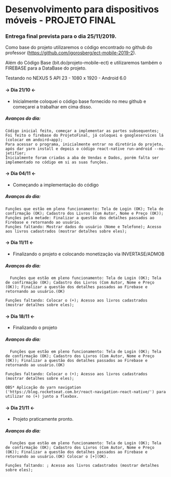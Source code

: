 # Desenvolvimento para dispositivos móveis - PROJETO FINAL

### Entrega final prevista para o dia 25/11/2019.


Como base do projeto utilizaremos o código encontrado no github do professor (https://github.com/igorosberg/ect-mobile-2019-2).

Além do Código Base (bit.do/projeto-mobile-ect) e utilizaremos também o FIREBASE para a DataBase do projeto.

Testando no NEXUS 5 API 23 - 1080 x 1920 - Android 6.0

#### → Dia 21/10 ←
- Inicialmente coloquei o código base fornecido no meu github e começarei a trabalhar em cima disso.

##### Avanços do dia: ###### 
    Código inicial feito, começar a implementar as partes subsequentes;  
    Foi feito o firebase do ProjetoFinal, já coloquei o googleservices lá (colocar em andoird→app);  
    Para acessar o programa, inicialmente entrar no diretório do projeto, após dar yarn install e depois o código react-native run-android --no-jetifier;  
    Inicialmente foram criadas a aba de Vendas e Dados, porém falta ser implementado no código em si as suas funções.
                
#### → Dia 04/11 ←
- Começando a implementação do código

##### Avanços do dia: ###### 
    Funções que estão em pleno funcionamento: Tela de Login (OK); Tela de confirmação (OK); Cadastro dos Livros (Com Autor, Nome e Preço (OK));
    Funções pela metade: Finalizar a questão dos detalhes passados ao Firebase e retornando ao usuário.
    Funções faltando: Mostrar dados do usuário (Nome e Telefone); Acesso aos livros cadastrados (mostrar detalhes sobre eles); 

#### → Dia 11/11 ←
- Finalizando o projeto e colocando monetização via INVERTASE/ADMOB

##### Avanços do dia: ###### 
      Funções que estão em pleno funcionamento: Tela de Login (OK); Tela de confirmação (OK); Cadastro dos Livros (Com Autor, Nome e Preço (OK)); Finalizar a questão dos detalhes passados ao Firebase e retornando ao usuário.(OK)

    Funções faltando: Colocar o (+); Acesso aos livros cadastrados (mostrar detalhes sobre eles); 
    
#### → Dia 18/11 ←
- Finalizando o projeto

##### Avanços do dia: ###### 
      Funções que estão em pleno funcionamento: Tela de Login (OK); Tela de confirmação (OK); Cadastro dos Livros (Com Autor, Nome e Preço (OK)); Finalizar a questão dos detalhes passados ao Firebase e retornando ao usuário.(OK)

    Funções faltando: Colocar o (+); Acesso aos livros cadastrados (mostrar detalhes sobre eles);
    
    OBS* Aplicação do yarn navigation ('https://blog.rocketseat.com.br/react-navigation-react-native/') para utilizar no (+) junto a flexbox. 

#### → Dia 21/11 ←
- Projeto praticamente pronto.

##### Avanços do dia: ###### 
      Funções que estão em pleno funcionamento: Tela de Login (OK); Tela de confirmação (OK); Cadastro dos Livros (Com Autor, Nome e Preço (OK)); Finalizar a questão dos detalhes passados ao Firebase e retornando ao usuário.(OK) Colocar o [+](OK).

    Funções faltando: ; Acesso aos livros cadastrados (mostrar detalhes sobre eles);
    
